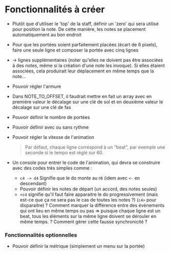 # Fonctionnalités à créer

* Plutôt que d'utiliser le 'top' de la staff, définir un 'zero' qui sera
  utilisé pour position la note. De cette manière, les notes se placement
  automatiquement au bon endroit
* Pour que les portées soient parfaitement placées (écart de 6 pixels), faire
  une seule ligne et composer la portée avec cinq lignes
  
* ->  lignes supplémentaires (noter qu'elles ne doivent pas être associées à 
      des notes, même si la création d'une note les invoque). Si elles étaient
      associées, cela produirait leur déplacement en même temps que la note…
    
* Pouvoir régler l'armure
* Dans NOTE_TO_OFFSET, il faudrait mettre en fait un array avec en première
  valeur le décalage sur une clé de sol et en deuxième valeur le décalage sur
  une clé de fas
* Pouvoir définir le nombre de portées
* Pouvoir définir avec ou sans rythme
* Pouvoir régler la vitesse de l'animation
  > Par défaut, chaque ligne correspond à un "beat", par exemple une seconde si
  le tempo est réglé sur 60.
* Un console pour entrer le code de l'animation, qui devra se construire avec
  des codes très simples comme&nbsp;:
  - `c4 -> d4` Signifie que le do monte au ré (idem avec `<-` en descendant)
  - Pouvoir définir les notes de départ (un accord, des notes seules)
  - `<c4` signifie qu'il faut faire apparaitre le do progressivement (mais
  est-ce que ça ne sera pas le cas de toutes les notes&nbsp;?) (`c4>` pour disparaitre)
  ? Comment marquer la différence entre des évènements qui ont lieu en même temps
  ou pas => puisque chaque ligne est un beat, tous les éléments sur la même ligne
  doivent se dérouler en même temps.
  ? Comment gérer cette fausse synchronicité ?
  

### Fonctionnalités optionnelles

* Pouvoir définir la métrique (simplement un menu sur la portée)